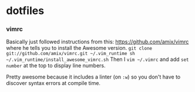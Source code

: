 # dotfiles

### vimrc

Basically just followed instructions from this:
https://github.com/amix/vimrc
where he tells you to install the Awesome version.
`
git clone git://github.com/amix/vimrc.git ~/.vim_runtime
sh ~/.vim_runtime/install_awesome_vimrc.sh
`
Then I `vim ~/.vimrc` and add `set number` at the top to display line numbers.

Pretty awesome because it includes a linter (on `:w`) so you don't have to discover syntax errors at compile time.

